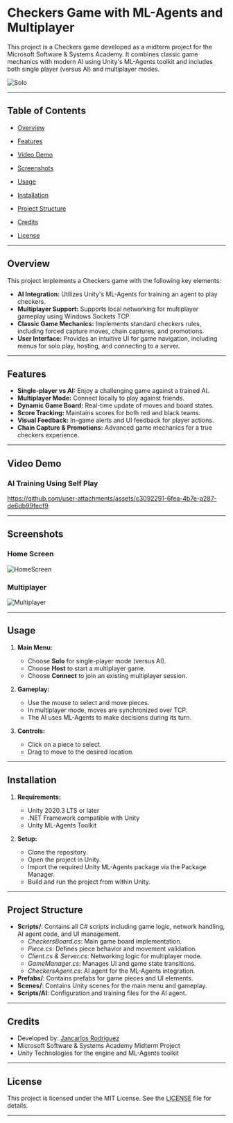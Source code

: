 # Checkers Game with ML-Agents and Multiplayer

This project is a Checkers game developed as a midterm project for the Microsoft Software & Systems Academy. It combines classic game mechanics with modern AI using Unity's ML-Agents toolkit and includes both single player (versus AI) and multiplayer modes.

![Solo](https://github.com/user-attachments/assets/7d26a41f-628f-4e5c-8264-9fe282864605)

---

## Table of Contents

- [Overview](#overview)
- [Features](#features)
- [Video Demo](#video-demo)
- [Screenshots](#screenshots)
- [Usage](#usage)
- [Installation](#installation)
- [Project Structure](#project-structure)

- [Credits](#credits)
- [License](#license)

---

## Overview

This project implements a Checkers game with the following key elements:

- **AI Integration:** Utilizes Unity's ML-Agents for training an agent to play checkers.
- **Multiplayer Support:** Supports local networking for multiplayer gameplay using Windows Sockets TCP.
- **Classic Game Mechanics:** Implements standard checkers rules, including forced capture moves, chain captures, and promotions.
- **User Interface:** Provides an intuitive UI for game navigation, including menus for solo play, hosting, and connecting to a server.

---

## Features

- **Single-player vs AI:** Enjoy a challenging game against a trained AI.
- **Multiplayer Mode:** Connect locally to play against friends.
- **Dynamic Game Board:** Real-time update of moves and board states.
- **Score Tracking:** Maintains scores for both red and black teams.
- **Visual Feedback:** In-game alerts and UI feedback for player actions.
- **Chain Capture & Promotions:** Advanced game mechanics for a true checkers experience.

---

## Video Demo

### AI Training Using Self Play
https://github.com/user-attachments/assets/c3092291-6fea-4b7e-a287-de6db99fecf9

---

## Screenshots

### Home Screen
![HomeScreen](https://github.com/user-attachments/assets/f28bd6c0-cb2f-457c-a0dd-ee054785b95b)
### Multiplayer
![Multiplayer](https://github.com/user-attachments/assets/56878bbd-adfc-432d-9712-650920781da6)

---

## Usage

1. **Main Menu:**
   - Choose **Solo** for single-player mode (versus AI).
   - Choose **Host** to start a multiplayer game.
   - Choose **Connect** to join an existing multiplayer session.

2. **Gameplay:**
   - Use the mouse to select and move pieces.
   - In multiplayer mode, moves are synchronized over TCP.
   - The AI uses ML-Agents to make decisions during its turn.

3. **Controls:**
   - Click on a piece to select.
   - Drag to move to the desired location.

---

## Installation

1. **Requirements:**
   - Unity 2020.3 LTS or later
   - .NET Framework compatible with Unity
   - Unity ML-Agents Toolkit

2. **Setup:**
   - Clone the repository.
   - Open the project in Unity.
   - Import the required Unity ML-Agents package via the Package Manager.
   - Build and run the project from within Unity.

---

## Project Structure

- **Scripts/**: Contains all C# scripts including game logic, network handling, AI agent code, and UI management.
  - *CheckersBoard.cs*: Main game board implementation.
  - *Piece.cs*: Defines piece behavior and movement validation.
  - *Client.cs & Server.cs*: Networking logic for multiplayer mode.
  - *GameManager.cs*: Manages UI and game state transitions.
  - *CheckersAgent.cs*: AI agent for the ML-Agents integration.
- **Prefabs/**: Contains prefabs for game pieces and UI elements.
- **Scenes/**: Contains Unity scenes for the main menu and gameplay.
- **Scripts/AI**: Configuration and training files for the AI agent.

---

## Credits

- Developed by: [Jancarlos Rodriguez](https://github.com/Jrod7938)
- Microsoft Software & Systems Academy Midterm Project
- Unity Technologies for the engine and ML-Agents toolkit

---

## License

This project is licensed under the MIT License. See the [LICENSE](https://github.com/Jrod7938/MSSA/blob/main/LICENSE) file for details.

---

